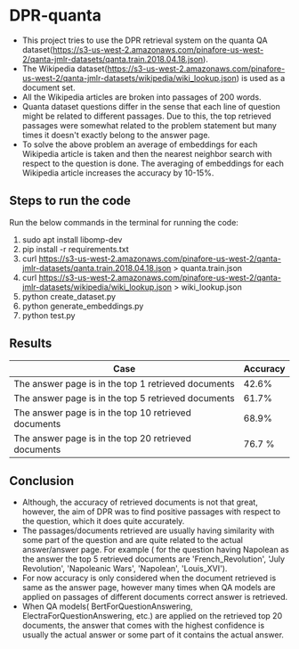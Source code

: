 # DPR-quanta
- This project tries to use the DPR retrieval system on the quanta QA dataset(https://s3-us-west-2.amazonaws.com/pinafore-us-west-2/qanta-jmlr-datasets/qanta.train.2018.04.18.json). 
- The Wikipedia dataset(https://s3-us-west-2.amazonaws.com/pinafore-us-west-2/qanta-jmlr-datasets/wikipedia/wiki_lookup.json) is used as a document set.
- All the Wikipedia articles are broken into passages of 200 words.
- Quanta dataset questions differ in the sense that each line of question might be related to different passages. Due to this, the top retrieved passages were somewhat related to the problem statement but many times it doesn't exactly belong to the answer page. 
- To solve the above problem an average of embeddings for each Wikipedia article is taken and then the nearest neighbor search with respect to the question is done. The averaging of embeddings for each Wikipedia article increases the accuracy by 10-15%.

## Steps to run the code

Run the below commands in the terminal for running the code:
1. sudo apt install libomp-dev
2. pip install -r requirements.txt
3. curl https://s3-us-west-2.amazonaws.com/pinafore-us-west-2/qanta-jmlr-datasets/qanta.train.2018.04.18.json > quanta.train.json
4. curl https://s3-us-west-2.amazonaws.com/pinafore-us-west-2/qanta-jmlr-datasets/wikipedia/wiki_lookup.json > wiki_lookup.json
5. python create_dataset.py
6. python generate_embeddings.py
7. python test.py

## Results

| Case | Accuracy |
| ------------------ | -------------------- |
| The answer page is in the top 1 retrieved documents | 42.6% |
| The answer page is in the top 5 retrieved documents | 61.7% |
| The answer page is in the top 10 retrieved documents | 68.9% |
| The answer page is in the top 20 retrieved documents | 76.7 %|

## Conclusion
- Although, the accuracy of retrieved documents is not that great, however, the aim of DPR was to find positive passages with respect to the question, which it does quite accurately.
- The passages/documents retrieved are usually having similarity with some part of the question and are quite related to the actual answer/answer page.  For example ( for the question having Napolean as the answer the top 5 retrieved documents are 'French_Revolution', 'July Revolution', 'Napoleanic Wars', 'Napolean', 'Louis_XVI').
- For now accuracy is only considered when the document retrieved is same as the answer page, however many times when QA models are applied on passages of different documents correct answer is retrieved.
- When QA models( BertForQuestionAnswering, ElectraForQuestionAnswering, etc.) are applied on the retrieved top 20 documents, the answer that comes with the highest confidence is usually the actual answer or some part of it contains the actual answer.




